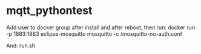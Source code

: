# mqtt_pythontest

Add user to docker group after install and after reboot, then run: 
    docker run -p 1883:1883 eclipse-mosquitto mosquitto -c /mosquitto-no-auth.conf
    
And:
    run.sh
